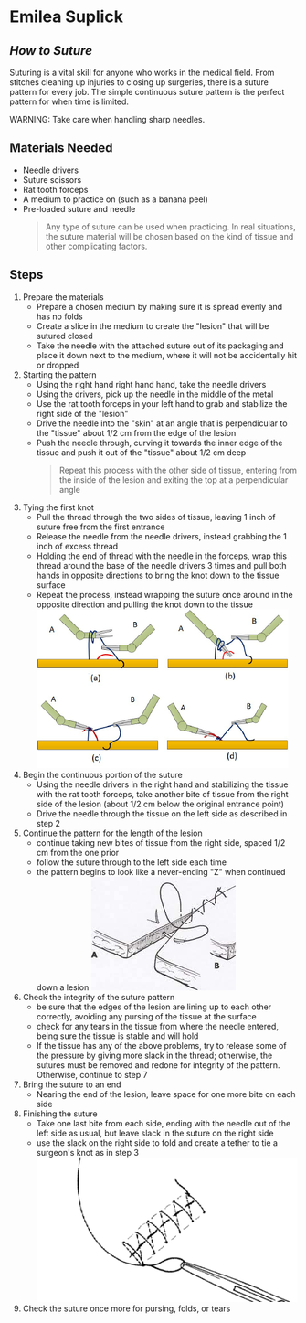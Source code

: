 # Emilea Suplick
## _How to Suture_


Suturing is a vital skill for anyone who works in the medical field. From stitches cleaning up injuries to closing up surgeries, there is a suture pattern for every job. The simple continuous suture pattern is the perfect pattern for when time is limited.

WARNING: Take care when handling sharp needles.


## Materials Needed

- Needle drivers
- Suture scissors
- Rat tooth forceps
- A medium to practice on (such as a banana peel)
- Pre-loaded suture and needle
    > Any type of suture can be used when practicing. In real situations, the suture material will be chosen based on the kind of tissue and other complicating factors.


## Steps
 1.  Prepare the materials
        - Prepare a chosen medium by making sure it is spread evenly and has no folds
        - Create a slice in the medium to create the "lesion" that will be sutured closed
        - Take the needle with the attached suture out of its packaging and place it down next to the medium, where it will not be accidentally hit or dropped
 2.  Starting the pattern
        - Using the right hand right hand hand, take the needle drivers
        - Using the drivers, pick up the needle in the middle of the metal
        - Use the rat tooth forceps in your left hand to grab and stabilize the right side of the "lesion"
        - Drive the needle into the "skin" at an angle that is perpendicular to the "tissue" about 1/2 cm from the edge of the lesion
        - Push the needle through, curving it towards the inner edge of the tissue and push it out of the "tissue" about 1/2 cm deep
            > Repeat this process with the other side of tissue, entering from the inside of the lesion and exiting the top at a perpendicular angle
3.  Tying the first knot
    -  Pull the thread through the two sides of tissue, leaving 1 inch of suture free from the first entrance
    -  Release the needle from the needle drivers, instead grabbing the 1 inch of excess thread
    -  Holding the end of thread with the needle in the forceps, wrap this thread around the base of the needle drivers 3 times and pull both hands in opposite directions to bring the knot down to the tissue surface
    -  Repeat the process, instead wrapping the suture once around in the opposite direction and pulling the knot down to the tissue
![surgeon's knot](surgeon.knot.png)
 4.  Begin the continuous portion of the suture
        - Using the needle drivers in the right hand and stabilizing the tissue with the rat tooth forceps, take another bite of tissue from the right side of the lesion (about 1/2 cm below the original entrance point)
        -  Drive the needle through the tissue on the left side as described in step 2
 5.  Continue the pattern for the length of the lesion
     - continue taking new bites of tissue from the right side, spaced 1/2 cm from the one prior
      - follow the suture through to the left side each time
      - the pattern begins to look like a never-ending "Z" when continued down a lesion
 ![pattern](continuous.pattern.jpg)
 6. Check the integrity of the suture pattern
      - be sure that the edges of the lesion are lining up to each other correctly, avoiding any pursing of the tissue at the surface
    - check for any tears in the tissue from where the needle entered, being sure the tissue is stable and will hold
    - If the tissue has any of the above problems, try to release some of the pressure by giving more slack in the thread; otherwise, the sutures must be removed and redone for integrity of the pattern. Otherwise, continue to step 7
 7. Bring the suture to an end
       - Nearing the end of the lesion, leave space for one more bite on each side
 8. Finishing the suture
       - Take one last bite from each side, ending with the needle out of the left side as usual, but leave slack in the suture on the right side
       - use the slack on the right side to fold and create a tether to tie a surgeon's knot as in step 3
 ![end](end.knot.png)
 9. Check the suture once more for pursing, folds, or tears


